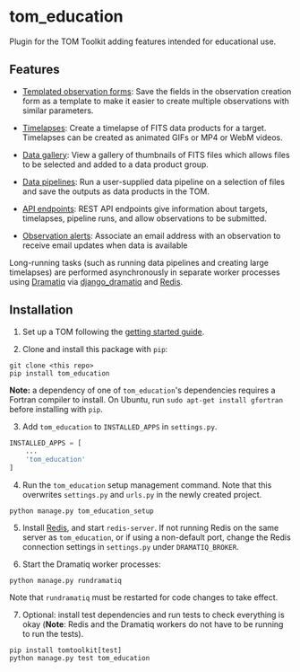 # tom_education

Plugin for the TOM Toolkit adding features intended for educational use.

## Features

* [Templated observation forms](doc/templated_observation_forms.md): Save the
  fields in the observation creation form as a template to make it easier to
  create multiple observations with similar parameters.

* [Timelapses](doc/timelapses.md): Create a timelapse of FITS data products for a
 target. Timelapses can be created as animated GIFs or MP4 or WebM videos.

* [Data gallery](doc/gallery.md): View a gallery of thumbnails of FITS files which
  allows files to be selected and added to a data product group.

* [Data pipelines](doc/pipelines.md): Run a user-supplied data pipeline on a
  selection of files and save the outputs as data products in the TOM.

* [API endpoints](doc/apis.md): REST API endpoints give information about
  targets, timelapses, pipeline runs, and allow observations to be submitted.

* [Observation alerts](doc/observation_alerts.md): Associate an email address
  with an observation to receive email updates when data is available

Long-running tasks (such as running data pipelines and creating large
timelapses) are performed asynchronously in separate worker processes using
[Dramatiq](https://dramatiq.io/) via
[django_dramatiq](https://github.com/Bogdanp/django_dramatiq) and
[Redis](https://redis.io).

## Installation

1. Set up a TOM following the [getting started guide](https://tomtoolkit.github.io/docs/getting_started).

2. Clone and install this package with `pip`:

```
git clone <this repo>
pip install tom_education
```

**Note:** a dependency of one of `tom_education`'s dependencies requires a
Fortran compiler to install. On Ubuntu, run `sudo apt-get install gfortran`
before installing with `pip`.

3. Add `tom_education` to `INSTALLED_APPS` in `settings.py`.

```python
INSTALLED_APPS = [
    ...
    'tom_education'
]
```

4. Run the `tom_education` setup management command. Note that this overwrites
   `settings.py` and `urls.py` in the newly created project.

```
python manage.py tom_education_setup
```

5. Install [Redis](https://redis.io), and start `redis-server`. If not running
  Redis on the same server as `tom_education`, or if using a non-default port,
  change the Redis connection settings in `settings.py` under
  `DRAMATIQ_BROKER`.

6. Start the Dramatiq worker processes:

```
python manage.py rundramatiq
```

Note that `rundramatiq` must be restarted for code changes to take effect.

7. Optional: install test dependencies and run tests to check everything is
okay (**Note**: Redis and the Dramatiq workers do not have to be running to run
the tests).

```
pip install tomtoolkit[test]
python manage.py test tom_education
```
